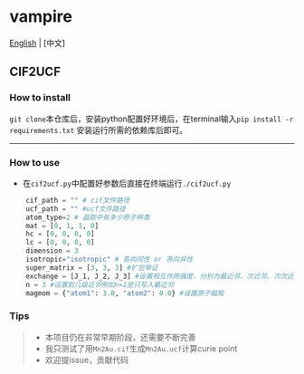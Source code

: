 # vampire
[English](README.md) | [中文]
## CIF2UCF 

### How to install

`git clone`本仓库后，安装python配置好环境后，在terminal输入`pip install -r requirements.txt` 安装运行所需的依赖库后即可。

***

### How to use
+ 在`cif2ucf.py`中配置好参数后直接在终端运行`./cif2ucf.py`

```python 
    cif_path = "" # cif文件路径 
    ucf_path = "" #ucf文件路径
    atom_type=2 # 晶胞中有多少原子种类
    mat = [0, 1, 1, 0] 
    hc = [0, 0, 0, 0]
    lc = [0, 0, 0, 0]
    dimension = 3 
    isotropic="isotropic" # 各向同性 or 各向异性
    super_matrix = [3, 3, 3] #扩包举证
    exchange = [J_1, J_2, J_3] #设置相互作用强度，分别为最近邻、次近邻、次次近邻
    n = 3 #设置到几级近邻例如n=1是只写入最近邻
    magmom = {"atom1": 3.0, "atom2": 0.0} #设置原子磁矩
```
### Tips
> + 本项目仍在非常早期阶段，还需要不断完善
> + 我只测试了用`Mn2Au.cif`生成`Mn2Au.ucf`计算curie point
> + 欢迎提issue，贡献代码
